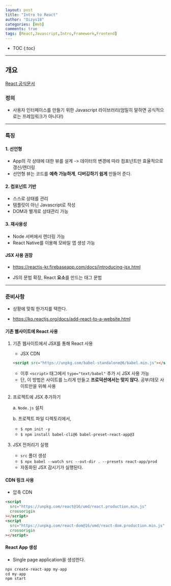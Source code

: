 ```yaml
---
layout: post
title: "Intro to React"
author: "Oizys18"
categories: [Web]
comments: true
tags: [React,Javascript,Intro,Framework,Frontend]
---
```

* TOC
{:toc}
* * *
## 개요

[React 공식문서](https://ko.reactjs.org/)

### 정의

- 사용자 인터페이스를 만들기 위한 Javascript 라이브러리(엄밀히 말하면 공식적으로는 프레임워크가 아니다!)

<hr>

### 특징

#### 1. 선언형

- App의 각 상태에 대한 뷰를 설계 -> 데이터의 변경에 따라 컴포넌트만 효율적으로 갱신/렌더링
- 선언형 뷰는 코드를 **예측 가능하게**, **디버깅하기 쉽게** 만들어 준다.

#### 2. 컴포넌트 기반

- 스스로 상태를 관리
- 템플릿이 아닌 Javascript로 작성
- DOM과 별개로 상태관리 가능

#### 3. 재사용성

- Node 서버에서 렌더링 가능
- React Native를 이용해 모바일 앱 생성 가능

#### **JSX 사용 권장**

- https://reactjs-kr.firebaseapp.com/docs/introducing-jsx.html

- JS의 문법 확장, React **요소**를 만드는 태그 문법

<hr>

### 준비사항

- 상황에 맞춰 한가지를 택한다.

- https://ko.reactjs.org/docs/add-react-to-a-website.html

#### 기존 웹사이트에 React 사용

1. 기존 웹사이트에서 JSX를 통해 React 사용

   - JSX CDN

   ```html
   <script src="https://unpkg.com/babel-standalone@6/babel.min.js"></script>
   ```

   - 이후 `<script>` 태그에서 `type="text/babel"` 추가 시 JSX 사용 가능
   - 단, 이 방법은 사이트를 느리게 만들고 **프로덕션에서는 맞지 않다.** 공부/데모 사이트만을 위해 사용

2. 프로젝트에 JSX 추가하기

   a. `Node.js` 설치

   b. 프로젝트 파일 디렉토리에서,

   - `$ npm init -y`
   - `$ npm install babel-cli@6 babel-preset-react-app@3`

3. JSX 전처리기 실행

   - `src` 폴더 생성
   - `$ npx babel --watch src --out-dir . --presets react-app/prod`
   - 자동화된 JSX 감시기가 실행된다.

#### CDN 링크 사용

- 압축 CDN

```html
<script
  src="https://unpkg.com/react@16/umd/react.production.min.js"
  crossorigin
></script>
<script
  src="https://unpkg.com/react-dom@16/umd/react-dom.production.min.js"
  crossorigin
></script>
```

#### React App 생성

- Single page application을 생성한다.

```javascript
npx create-react-app my-app
cd my-app
npm start
```
